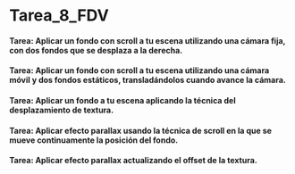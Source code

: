 # Tarea_8_FDV

#### Tarea: Aplicar un fondo con scroll a tu escena utilizando una cámara fija, con dos fondos que se desplaza a la derecha.



#### Tarea: Aplicar un fondo con scroll a tu escena utilizando una cámara móvil y dos fondos estáticos, transladándolos cuando avance la cámara.



#### Tarea: Aplicar un fondo a tu escena aplicando la técnica del desplazamiento de textura.



#### Tarea: Aplicar efecto parallax usando la técnica de scroll en la que se mueve continuamente la posición del fondo.



#### Tarea: Aplicar efecto parallax actualizando el offset de la textura.
